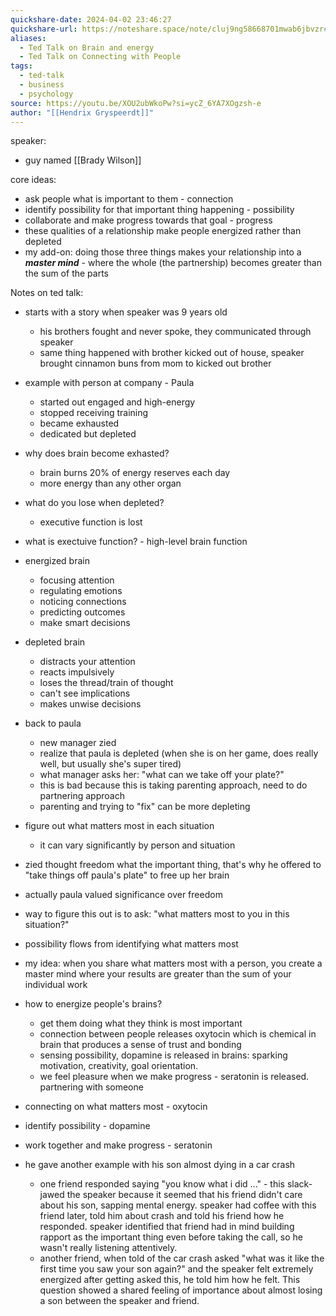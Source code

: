 ```yaml
---
quickshare-date: 2024-04-02 23:46:27
quickshare-url: https://noteshare.space/note/cluj9ng58668701mwab6jbvzr#pNVJ8e2IdhqNccZAUgGhiSOCgyj75ai13v4gYjoq06s
aliases:
  - Ted Talk on Brain and energy
  - Ted Talk on Connecting with People
tags:
  - ted-talk
  - business
  - psychology
source: https://youtu.be/XOU2ubWkoPw?si=ycZ_6YA7XOgzsh-e
author: "[[Hendrix Gryspeerdt]]"
---
```

speaker:
- guy named [[Brady Wilson]]


core ideas:
- ask people what is important to them - connection
- identify possibility for that important thing happening - possibility
- collaborate and make progress towards that goal - progress
- these qualities of a relationship make people energized rather than depleted
- my add-on: doing those three things makes your relationship into a ***master mind*** - where the whole (the partnership) becomes greater than the sum of the parts

Notes on ted talk:
- starts with a story when speaker was 9 years old
    - his brothers fought and never spoke, they communicated through speaker
    - same thing happened with brother kicked out of house, speaker brought cinnamon buns from mom to kicked out brother
- example with person at company - Paula
    - started out engaged and high-energy
    - stopped receiving training
    - became exhausted
    - dedicated but depleted
- why does brain become exhasted?
    - brain burns 20% of energy reserves each day
    - more energy than any other organ
- what do you lose when depleted?
    - executive function is lost
- what is exectuive function? - high-level brain function
- energized brain
    - focusing attention
    - regulating emotions
    - noticing connections
    - predicting outcomes
    - make smart decisions
- depleted brain
    - distracts your attention
    - reacts impulsively
    - loses the thread/train of thought
    - can't see implications
    - makes unwise decisions
- back to paula
    - new manager zied
    - realize that paula is depleted (when she is on her game, does really well, but usually she's super tired)
    - what manager asks her: "what can we take off your plate?"
    - this is bad because this is taking parenting approach, need to do partnering approach
    - parenting and trying to "fix" can be more depleting
- figure out what matters most in each situation
    - it can vary significantly by person and situation
- zied thought freedom what the important thing, that's why he offered to "take things off paula's plate" to free up her brain
- actually paula valued significance over freedom
- way to figure this out is to ask: "what matters most to you in this situation?"
- possibility flows from identifying what matters most
- my idea: when you share what matters most with a person, you create a master mind where your results are greater than the sum of your individual work

- how to energize people's brains?
    - get them doing what they think is most important
    - connection between people releases oxytocin which is chemical in brain that produces a sense of trust and bonding
    - sensing possibility, dopamine is released in brains: sparking motivation, creativity, goal orientation. 
    - we feel pleasure when we make progress - seratonin is released. partnering with someone
- connecting on what matters most - oxytocin
- identify possibility - dopamine
- work together and make progress - seratonin

- he gave another example with his son almost dying in a car crash
    - one friend responded saying "you know what i did ..." - this slack-jawed the speaker because it seemed that his friend didn't care about his son, sapping mental energy. speaker had coffee with this friend later, told him about crash and told his friend how he responded. speaker identified that friend had in mind building rapport as the important thing even before taking the call, so he wasn't really listening attentively.
    - another friend, when told of the car crash asked "what was it like the first time you saw your son again?" and the speaker felt extremely energized after getting asked this, he told him how he felt. This question showed a shared feeling of importance about almost losing a son between the speaker and friend.